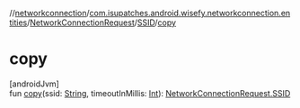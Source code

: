//[networkconnection](../../../../index.md)/[com.isupatches.android.wisefy.networkconnection.entities](../../index.md)/[NetworkConnectionRequest](../index.md)/[SSID](index.md)/[copy](copy.md)

# copy

[androidJvm]\
fun [copy](copy.md)(ssid: [String](https://kotlinlang.org/api/latest/jvm/stdlib/kotlin/-string/index.html), timeoutInMillis: [Int](https://kotlinlang.org/api/latest/jvm/stdlib/kotlin/-int/index.html)): [NetworkConnectionRequest.SSID](index.md)
